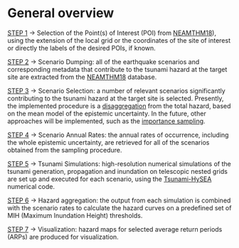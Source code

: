 # **General overview**

<a href=../step1 target="_blank"> STEP 1</a> &rarr; Selection of the Point(s) of Interest (POI) from <a href=../../background/neamthm18 target="_blank">NEAMTHM18</a>), using the extension of the local grid or the coordinates of the site of interest or directly the labels of the
desired POIs, if known.

<a href=../step2 target="_blank"> STEP 2</a> &rarr; Scenario Dumping: all of the earthquake scenarios and corresponding metadata that contribute to the tsunami hazard at the target site are extracted from the <a href="The-regional-hazard-model-NEAMTHM18" target="_blank">NEAMTHM18</a> database.

<a href=../step3 target="_blank"> STEP 3</a> &rarr; Scenario Selection: a number of relevant scenarios significantly contributing to the tsunami hazard at the target site is selected. Presently, the implemented procedure is a <a href="Disaggregation" target="_blank"> disaggregation</a> from the total hazard, based on the mean model of the epistemic uncertainty. In the future, other approaches will be implemented, such as the <a href="Sampling" target="_blank"> importance sampling</a>.

<a href=../step4 target="_blank"> STEP 4</a> &rarr; Scenario Annual Rates: the annual rates of occurrence, including the whole epistemic uncertainty, are retrieved for all of the scenarios obtained from the sampling procedure.

<a href=../step5 target="_blank"> STEP 5</a> &rarr; Tsunami Simulations: high-resolution numerical simulations of the tsunami generation, propagation and inundation on telescopic nested grids are set up and executed for each scenario, using the <a href=../../background/Tsunami-HySEA target="_blank">Tsunami-HySEA</a> numerical code.

<a href=../step6 target="_blank"> STEP 6</a> &rarr; Hazard aggregation: the output from each simulation is combined with the scenario rates to calculate the hazard curves on a predefined set of MIH (Maximum Inundation Height) thresholds.

<a href=../step7 target="_blank"> STEP 7</a> &rarr; Visualization: hazard maps for selected average return periods (ARPs) are produced for visualization.
